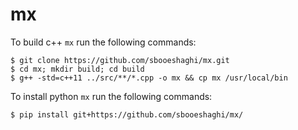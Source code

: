 # mx

To build c++ `mx` run the following commands:

```
$ git clone https://github.com/sbooeshaghi/mx.git
$ cd mx; mkdir build; cd build
$ g++ -std=c++11 ../src/**/*.cpp -o mx && cp mx /usr/local/bin
```

To install python `mx` run the following commands:

```
$ pip install git+https://github.com/sbooeshaghi/mx/
```
